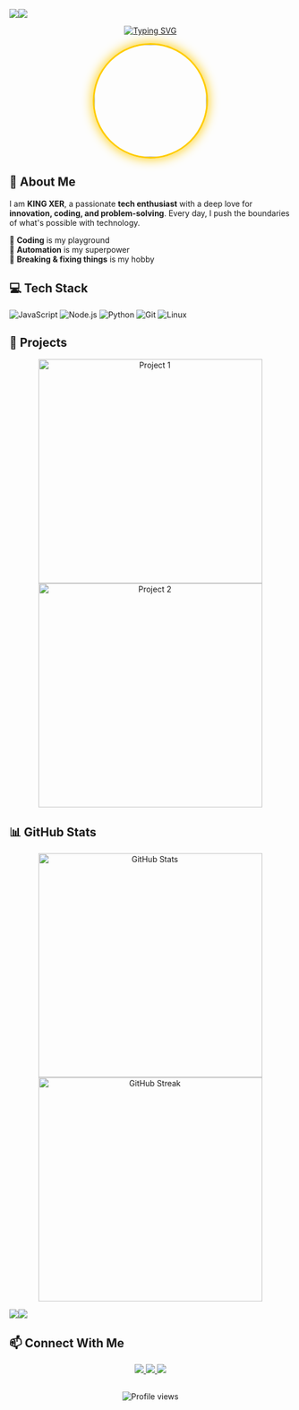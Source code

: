 <a><img src='https://i.imgur.com/LyHic3i.gif'/></a><a><img src='https://i.imgur.com/LyHic3i.gif'/></a>

<p align="center">
  <a href="https://git.io/typing-svg"><img src="https://readme-typing-svg.demolab.com?font=EB+Garamond&weight=800&size=28&duration=4000&pause=1000&random=false&width=435&lines=+•★⃝KING+XER★⃝•;TECH+ENTHUSIAST;PASSIONATE+DEVELOPER" alt="Typing SVG" /></a>
</p>

<div align="center">
  <img src="https://files.catbox.moe/44l7ic.jpg" width="200" style="border-radius:50%;border:3px solid #ffcc00;box-shadow:0 0 20px #ffcc00;">
</div>

## 🚀 About Me

I am **KING XER**, a passionate **tech enthusiast** with a deep love for **innovation, coding, and problem-solving**. Every day, I push the boundaries of what's possible with technology.

🔹 **Coding** is my playground  
🔹 **Automation** is my superpower  
🔹 **Breaking & fixing things** is my hobby  

## 💻 Tech Stack

![JavaScript](https://img.shields.io/badge/javascript-%23323330.svg?style=for-the-badge&logo=javascript&logoColor=%23F7DF1E)
![Node.js](https://img.shields.io/badge/node.js-6DA55F?style=for-the-badge&logo=node.js&logoColor=white)
![Python](https://img.shields.io/badge/python-3670A0?style=for-the-badge&logo=python&logoColor=ffdd54)
![Git](https://img.shields.io/badge/git-%23F05033.svg?style=for-the-badge&logo=git&logoColor=white)
![Linux](https://img.shields.io/badge/Linux-FCC624?style=for-the-badge&logo=linux&logoColor=black)

## 🌟 Projects

<div align="center">
  <a href="https://github.com/KING-DAVIDX/repo1">
    <img src="https://github-readme-stats.vercel.app/api/pin/?username=KING-DAVIDX&repo=repo1&theme=dark" alt="Project 1" width="400">
  </a>
  <a href="https://github.com/KING-DAVIDX/repo2">
    <img src="https://github-readme-stats.vercel.app/api/pin/?username=KING-DAVIDX&repo=repo2&theme=dark" alt="Project 2" width="400">
  </a>
</div>

## 📊 GitHub Stats

<div align="center">
  <img src="https://github-readme-stats.vercel.app/api?username=KING-DAVIDX&show_icons=true&theme=dark" alt="GitHub Stats" width="400">
  <img src="https://github-readme-streak-stats.herokuapp.com/?user=KING-DAVIDX&theme=dark" alt="GitHub Streak" width="400">
</div>

<a><img src='https://i.imgur.com/LyHic3i.gif'/></a><a><img src='https://i.imgur.com/LyHic3i.gif'/></a>

## 📫 Connect With Me

<div align="center">
  <a href="https://wa.me/message/R262WTTCTZA5D1">
    <img src="https://img.shields.io/badge/WhatsApp-25D366?style=for-the-badge&logo=whatsapp&logoColor=white">
  </a>
  <a href="https://github.com/KING-DAVIDX">
    <img src="https://img.shields.io/badge/GitHub-100000?style=for-the-badge&logo=github&logoColor=white">
  </a>
  <a href="https://t.me/KING_XER">
    <img src="https://img.shields.io/badge/Telegram-2CA5E0?style=for-the-badge&logo=telegram&logoColor=white">
  </a>
</div>

<div align="center" style="margin-top:30px;">
  <img src="https://komarev.com/ghpvc/?username=KING-DAVIDX&label=PROFILE+VIEWS&color=ffcc00&style=flat-square" alt="Profile views">
</div>